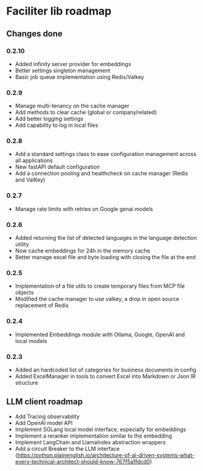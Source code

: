 # Faciliter lib roadmap

## Changes done

### 0.2.10

- Added infinity server provider for embeddings
- Better settings singleton management
- Basic job queue implementation using Redis/Valkey

### 0.2.9

- Manage multi-tenancy on the cache manager
- Add methods to clear cache (global or company/related)
- Add better logging settings
- Add capability to log in local files

### 0.2.8

- Add a standard settings class to ease configuration management across all applications
- New fastAPI default configuration
- Add a connection pooling and healthcheck on cache manager (Redis and ValKey)

### 0.2.7

- Manage rate limits with retries on Google genai models

### 0.2.6

- Added returning the list of detected languages in the language detection utility
- Now cache embeddings for 24h in the memory cache
- Better manage excel file and byte loading with closing the file at the end

### 0.2.5

- Implementation of a file utils to create temporary files from MCP file objects
- Modified the cache manager to use valkey, a drop in open source replacement of Redis

### 0.2.4

- Implemented Embeddings module with Ollama, Google, OpenAI and local models

### 0.2.3

- Added an hardcoded list of categories for business documents in config
- Added ExcelManager in tools to convert Excel into Markdown or Json IR structure

## LLM client roadmap

- Add Tracing observability
- Add OpenAI model API
- Implement SGLang local model interface, especially for embeddings
- Implement a reranker implementation similar to the embedding
- Implement LangChain and LlamaIndex abstraction wrappers
- Add a circuit Breaker to the LLM interface (https://python.plainenglish.io/architecture-of-ai-driven-systems-what-every-technical-architect-should-know-767f5a1fdcd0)


